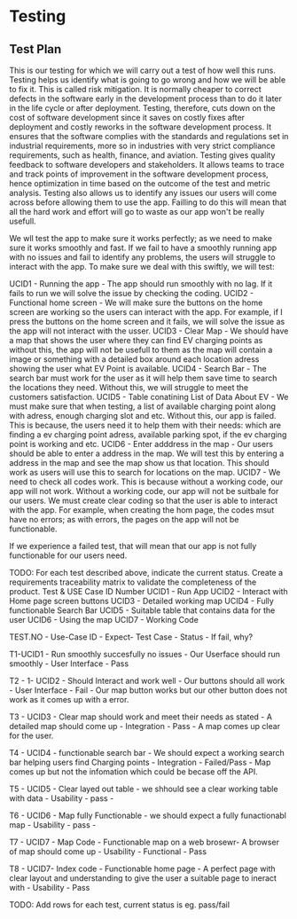# Testing

## Test Plan
This is our testing for which we will carry out a test of how well this runs. Testing helps us identify what is going to go wrong and how we will be able to fix it. This is called risk mitigation. It is normally cheaper to correct defects in the software early in the development process than to do it later in the life cycle or after deployment. Testing, therefore, cuts down on the cost of software development since it saves on costly fixes after deployment and costly reworks in the software development process. It ensures that the software complies with the standards and regulations set in industrial requirements, more so in industries with very strict compliance requirements, such as health, finance, and aviation. Testing gives quality feedback to software developers and stakeholders. It allows teams to trace and track points of improvement in the software development process, hence optimization in time based on the outcome of the test and metric analysis. Testing also allows us to identify any issues our users will come across before allowing them to use the app. Failling to do this will mean that all the hard work and effort will go to waste as our app won't be really usefull.

We wll test the app to make sure it works perfectly; as we need to make sure it works smoothly and fast. If we fail to have a smoothly running app with no issues and fail to identify any problems, the users will struggle to interact with the app.
To make sure we deal with this swiftly, we will test:

UCID1 - Running the app - The app should run smoothly with no lag. If it fails to run we will solve the issue by checking the coding. 
UCID2 - Functional home screen - We will make sure the buttons on the home screen are working so the users can interact with the app. For example, if I press the buttons on the home screen and it fails, we will solve the issue as the app will not interact with the usser.
UCID3 - Clear Map - We should have a map that shows the user where they can find EV charging points as without this, the app will not be usefull to them as the map will contain a image or something with a detailed box around each location adress showing the user what EV Point is available.
UCID4 - Search Bar - The search bar must work for the user as it will help them save time to search the locations they need. Without this, we will struggle to meet the customers satisfaction. 
UCID5 - Table conatining List of Data About EV - We must make sure that when testing, a list of available charging point along with adress, enough charging slot and etc. Without this, our app is failed. This is because, the users need it to help them with their needs: which are finding a ev charging point adress, available parking spot, if the ev charging point is working and etc.
UCID6 - Enter adddress in the map - Our users should be able to enter a address in the map. We will test this by entering a address in the map and see the map show us that location. This should work as users will use this to search for locations on the map.
UCID7 - We need to check all codes work. This is because without a working code, our app will not work. Without a working code, our app will not be suitbale for our users. We must create clear coding so that the user is able to interact with the app. For example, when creating the hom page, the codes msut have no errors; as with errors, the pages on the app will not be functionable.



If we experience a failed test, that will mean that our app is not fully functionable for our users need.

TODO: For each test described above, indicate the current status. 
Create a requirements traceability matrix to validate the completeness of the product.
Test & USE Case ID Number
UCID1 - Run App
UCID2 - Interact with Home page screen buttons
UCID3 - Detailed working map
UCID4 - Fully functionable Search Bar
UCID5 - Suitable table that contains data for the user
UCID6 - Using the map
UCID7 - Working Code

TEST.NO - Use-Case ID - Expect- Test Case - Status - If fail, why?

T1-UCID1 - Run smoothly succesfully no issues - Our Userface should run smoothly - User Interface - Pass 

T2 - 1- UCID2 - Should Interact and work well - Our buttons should all work - User Interface - Fail - Our map button works but our other button does not work as it comes up with a error.

T3 - UCID3 - Clear map should work and meet their needs as stated - A detailed map should come up - Integration - Pass - A map comes up clear for the user.

T4 - UCID4 - functionable search bar - We should expect a working search bar helping users find Charging points - Integration - Failed/Pass - Map comes up but not the infomation which could be becase off the API.

T5 - UCID5 - Clear layed out table - we shhould see a clear working table with data - Usability - pass -

T6 - UCID6 - Map fully Functionable - we should expect a fully funactionabl map - Usability - pass -

T7 - UCID7 - Map Code - Functionable map on a web brosewr- A browser of map should come up - Usability - Functional - Pass

T8 - UCID7- Index code - Functionable home page - A perfect page with clear layout and understanding to give the user a suitable page to ineract with - Usability - Pass





TODO: Add rows for each test, current status is eg. pass/fail
